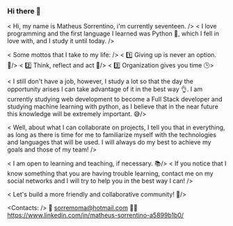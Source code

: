 ### Hi there 👋

<!--
**matheusorrentino/matheusorrentino** is a ✨ _special_ ✨ repository because its `README.md` (this file) appears on your GitHub profile. !-->
< Hi, my name is Matheus Sorrentino, i'm currently seventeen. />
< I love programming and the first language I learned was Python 🐍, which I fell in love with, and I study it until today. />

< Some mottos that I take to my life: />
< 1️⃣ Giving up is never an option. 💪/>
< 2️⃣ Think, reflect and act 🧠/>
< 3️⃣ Organization gives you time 🕒>


< I still don't have a job, however, I study a lot so that the day the opportunity arises I can take advantage of it in the best way 👌. I am currently studying web development to become a Full Stack developer and studying machine learning with python, as I believe that in the near future this knowledge will be extremely important. 😅/>

< Well, about what I can collaborate on projects, I tell you that in everything, as long as there is time for me to familiarize myself with the technologies and languages ​​that will be used. I will always do my best to achieve my goals and those of my team!  />

< I am open to learning and teaching, if necessary. 📚/>
< If you notice that I know something that you are having trouble learning, contact me on my social networks and I will try to help you in the best way I can! />

< Let's build a more friendly and collaborative community! 🌱/>

<Contacts: />
📧    sorremoma@hotmail.com
🧑💼 https://www.linkedin.com/in/matheus-sorrentino-a5899b1b0/
